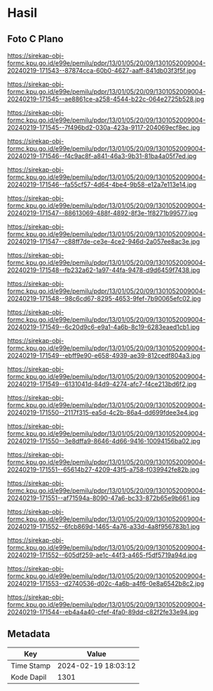# Hasil

## Foto C Plano

https://sirekap-obj-formc.kpu.go.id/e99e/pemilu/pdpr/13/01/05/20/09/1301052009004-20240219-171543--87874cca-60b0-4627-aaff-841db03f3f5f.jpg

https://sirekap-obj-formc.kpu.go.id/e99e/pemilu/pdpr/13/01/05/20/09/1301052009004-20240219-171545--ae8861ce-a258-4544-b22c-064e2725b528.jpg

https://sirekap-obj-formc.kpu.go.id/e99e/pemilu/pdpr/13/01/05/20/09/1301052009004-20240219-171545--7f496bd2-030a-423a-9117-204069ecf8ec.jpg

https://sirekap-obj-formc.kpu.go.id/e99e/pemilu/pdpr/13/01/05/20/09/1301052009004-20240219-171546--f4c9ac8f-a841-46a3-9b31-81ba4a05f7ed.jpg

https://sirekap-obj-formc.kpu.go.id/e99e/pemilu/pdpr/13/01/05/20/09/1301052009004-20240219-171546--fa55cf57-4d64-4be4-9b58-e12a7e113e14.jpg

https://sirekap-obj-formc.kpu.go.id/e99e/pemilu/pdpr/13/01/05/20/09/1301052009004-20240219-171547--88613069-488f-4892-8f3e-1f8271b99577.jpg

https://sirekap-obj-formc.kpu.go.id/e99e/pemilu/pdpr/13/01/05/20/09/1301052009004-20240219-171547--c88ff7de-ce3e-4ce2-946d-2a057ee8ac3e.jpg

https://sirekap-obj-formc.kpu.go.id/e99e/pemilu/pdpr/13/01/05/20/09/1301052009004-20240219-171548--fb232a62-1a97-44fa-9478-d9d6459f7438.jpg

https://sirekap-obj-formc.kpu.go.id/e99e/pemilu/pdpr/13/01/05/20/09/1301052009004-20240219-171548--98c6cd67-8295-4653-9fef-7b90065efc02.jpg

https://sirekap-obj-formc.kpu.go.id/e99e/pemilu/pdpr/13/01/05/20/09/1301052009004-20240219-171549--6c20d9c6-e9a1-4a6b-8c19-6283eaed1cb1.jpg

https://sirekap-obj-formc.kpu.go.id/e99e/pemilu/pdpr/13/01/05/20/09/1301052009004-20240219-171549--ebff9e90-e658-4939-ae39-812cedf804a3.jpg

https://sirekap-obj-formc.kpu.go.id/e99e/pemilu/pdpr/13/01/05/20/09/1301052009004-20240219-171549--6131041d-84d9-4274-afc7-f4ce213bd6f2.jpg

https://sirekap-obj-formc.kpu.go.id/e99e/pemilu/pdpr/13/01/05/20/09/1301052009004-20240219-171550--2117f315-ea5d-4c2b-86a4-dd699fdee3e4.jpg

https://sirekap-obj-formc.kpu.go.id/e99e/pemilu/pdpr/13/01/05/20/09/1301052009004-20240219-171550--3e8dffa9-8646-4d66-9416-10094156ba02.jpg

https://sirekap-obj-formc.kpu.go.id/e99e/pemilu/pdpr/13/01/05/20/09/1301052009004-20240219-171551--65614b27-4209-43f5-a758-f039942fe82b.jpg

https://sirekap-obj-formc.kpu.go.id/e99e/pemilu/pdpr/13/01/05/20/09/1301052009004-20240219-171551--af71594a-8090-47a6-bc33-872b65e9b661.jpg

https://sirekap-obj-formc.kpu.go.id/e99e/pemilu/pdpr/13/01/05/20/09/1301052009004-20240219-171552--6fcb869d-1465-4a76-a33d-4a8f956783b1.jpg

https://sirekap-obj-formc.kpu.go.id/e99e/pemilu/pdpr/13/01/05/20/09/1301052009004-20240219-171552--605df259-ae1c-44f3-a465-f5df5719a94d.jpg

https://sirekap-obj-formc.kpu.go.id/e99e/pemilu/pdpr/13/01/05/20/09/1301052009004-20240219-171553--d2740536-d02c-4a6b-a4f6-0e8a6542b8c2.jpg

https://sirekap-obj-formc.kpu.go.id/e99e/pemilu/pdpr/13/01/05/20/09/1301052009004-20240219-171544--eb4a4a40-cfef-4fa0-89dd-c82f2fe33e94.jpg


## Metadata

| Key        | Value               |
| ---------- | ------------------- |
| Time Stamp | 2024-02-19 18:03:12 |
| Kode Dapil | 1301                |



